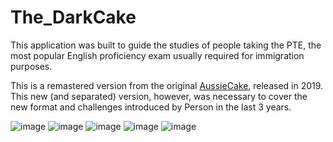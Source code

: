 # The_DarkCake

This application was built to guide the studies of people taking the PTE, the most popular English proficiency exam usually required for immigration purposes.

This is a remastered version from the original [AussieCake](https://github.com/JulioMaciel/The_AussieCake/), released in 2019. This new (and separated) version, however, was necessary to cover the new format and challenges introduced by Person in the last 3 years.

![image](https://user-images.githubusercontent.com/12513988/189044185-c0b66572-7890-4e13-96b1-e33868d65720.png)
![image](https://user-images.githubusercontent.com/12513988/189044157-73a2620a-6c05-43ea-a5ef-4a512ea949a2.png)
![image](https://user-images.githubusercontent.com/12513988/189044273-62a33825-7bc7-4535-894e-37b78d8ddcc5.png)
![image](https://user-images.githubusercontent.com/12513988/189044357-c46b81b1-b18a-40f6-bc04-b70e270f7306.png)
![image](https://user-images.githubusercontent.com/12513988/189044494-c30fe567-a5dd-4934-af94-9c7822efe4b5.png)

